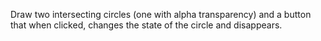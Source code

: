 Draw two intersecting circles (one with alpha transparency) and a button that when clicked, changes the state of the circle and disappears.
